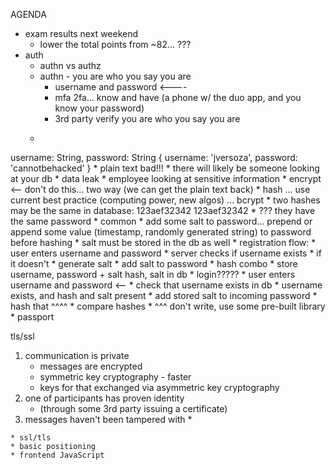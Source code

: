AGENDA

* exam results next weekend
	* lower the total points from ~82... ???
* auth
	* authn vs authz
	* authn - you are who you say you are
		* username and password <----
		* mfa 2fa... know and have (a phone w/ the duo app, and you know your password)
		* 3rd party verify you are who you say you are
	* ```
username: String,
password: String
{
	username: 'jversoza',
	password: 'cannotbehacked'
}
	* plain text bad!!!
		* there will likely be someone looking at your db
		* data leak
		* employee looking at sensitive information
	* encrypt <-- don't do this... two way (we can get the plain text back)
	* hash ... use current best practice (computing power, new algos) ... bcrypt
	* two hashes may be the same in database: 123aef32342 123aef32342
		* ??? they have the same password
		* common
	* add some salt to password... prepend or append some value (timestamp, randomly generated string) to password before hashing
	* salt must be stored in the db as well
	* registration flow:
		* user enters username and password
		* server checks if username exists
		* if it doesn't
			* generate salt
			* add salt to password
			* hash combo
			* store username, password + salt hash, salt in db
	* login?????
		* user enters username and password <--
		* check that username exists in db
		* username exists, and hash and salt present
			* add stored salt to incoming password
			* hash that ^^^^
			* compare hashes
	* ^^^ don't write, use some pre-built library
	* passport
	
tls/ssl
1. communication is private
	* messages are encrypted
	* symmetric key cryptography - faster
	* keys for that exchanged via asymmetric key cryptography
2. one of participants has proven identity 
	* (through some 3rd party issuing a certificate)
3. messages haven't been tampered with
	* 




```
* ssl/tls
* basic positioning
* frontend JavaScript










